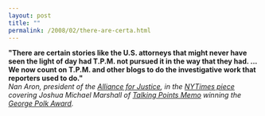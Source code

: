 ```yaml
---
layout: post
title: ""
permalink: /2008/02/there-are-certa.html
---
```


<p><strong>&quot;There are certain stories like the U.S. attorneys that might never have seen the light of day had T.P.M. not pursued it in the way that they had. ... We now count on T.P.M. and other blogs to do the investigative work that reporters used to do.&quot;</strong><br /><em>Nan Aron, president of the <a href="http://www.afj.org/">Alliance for Justice</a>, in the <a href="http://www.nytimes.com/2008/02/25/business/media/25marshall.html">NYTimes piece</a> covering Joshua Michael Marshall of <a href="http://www.talkingpointsmemo.com/">Talking Points Memo</a> winning the <a href="http://en.wikipedia.org/wiki/George_Polk_Award">George Polk Award</a>.<br /></em></p>


